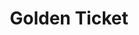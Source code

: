 ---
ee_id_thing: '47'
site: '1'
type: '2'
inv_num: 2008-007
url: 2008-007-golden-ticket
title: Golden Ticket
year: '2008'
display_year: '2008'
medium: ''
dims: ''
pitch: As part of a Frieze commission, I had them send out candy bars to all galleries
  who were unsuccessful in their application to their fair, ... one had a golden ticket,
  and that gallery got a free booth.
ps: ''
live_url: ''
related: ''
youtube: ''
related_code: ''
imgs: golden-ticket-2008-007-detail-2-database-DT_1.jpg
subheading: ''
download: ''
add_credit: ''
commission: Frieze Art Fair
layout: things-i-made
---